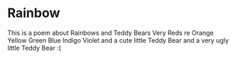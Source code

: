 # Rainbow
This is a poem about Rainbows and Teddy Bears
Very Reds re
Orange
Yellow
Green
Blue
Indigo 
Violet
and a cute little Teddy Bear
and a very ugly little Teddy Bear :(
